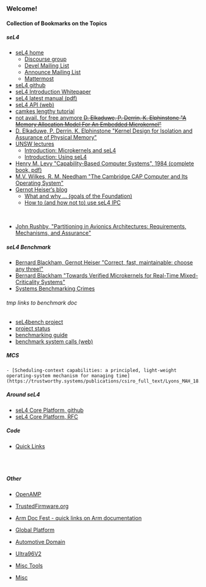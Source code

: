 ### Welcome!


#### Collection of Bookmarks on the Topics


##### seL4

- [seL4 home](https://sel4.systems/)
    - [Discourse group](https://sel4.discourse.group/)
    - [Devel Mailing List](https://lists.sel4.systems/hyperkitty/list/devel@sel4.systems/)
    - [Announce Mailing List](https://lists.sel4.systems/hyperkitty/list/announce@sel4.systems/)
    - [Mattermost](https://mattermost.trustworthy.systems/)
- [seL4 github](https://github.com/seL4)
- [seL4 Introduction Whitepaper](https://sel4.systems/About/seL4-whitepaper.pdf)
- [seL4 latest manual (pdf)](https://sel4.systems/Info/Docs/seL4-manual-latest.pdf)
- [seL4 API (web)](https://docs.sel4.systems/projects/sel4/api-doc.html)
- [camkes lengthy tutorial](https://github.com/seL4/camkes-tool/blob/master/docs/index.md)
- [not avail. for free anymore ~~D. Elkaduwe, P. Derrin, K. Elphinstone "A Memory Allocation Model For An Embedded Microkernel"~~]()
- [D. Elkaduwe, P. Derrin, K. Elphinstone "Kernel Design for Isolation and Assurance of Physical
Memory"](https://www.researchgate.net/publication/234806293_Kernel_design_for_isolation_and_assurance_of_physical_memory)
- [UNSW lectures](https://www.cse.unsw.edu.au/~cs9242/21/lectures.shtml)
    - [Introduction: Microkernels and seL4](https://www.cse.unsw.edu.au/~cs9242/21/lectures/01a-intro.pdf)
    - [Introduction: Using seL4](https://www.cse.unsw.edu.au/~cs9242/21/lectures/01b-sel4.pdf)
- [Henry M. Levy "Capability-Based Computer Systems", 1984 (complete book, pdf) ](https://homes.cs.washington.edu/~levy/capabook/)
- [M.V. Wilkes, R. M. Needham "The Cambridge CAP Computer and Its Operating System"](https://citeseerx.ist.psu.edu/viewdoc/download?doi=10.1.1.85.4820&rep=rep1&type=pdf)
- [Gernot Heiser‘s blog](https://microkerneldude.wordpress.com/)
    - [What and why ... (goals of the Foundation)](https://microkerneldude.wordpress.com/2020/04/07/the-sel4-foundation-what-and-why/)
    - [How to (and how not to) use seL4 IPC](https://microkerneldude.wordpress.com/2019/03/07/how-to-and-how-not-to-use-sel4-ipc/)
<br>

- [John Rushby, "Partitioning in Avionics Architectures: Requirements, Mechanisms, and Assurance"](http://www.tc.faa.gov/its/worldpac/techrpt/ar99-58.pdf)


##### seL4 Benchmark

- [Bernard Blackham, Gernot Heiser "Correct, fast, maintainable: choose any three!"](https://www.researchgate.net/publication/254463663_Correct_fast_maintainable_choose_any_three)
- [Bernard Blackham "Towards Verified Microkernels for Real-Time Mixed-Criticality Systems"](https://unsworks.unsw.edu.au/fapi/datastream/unsworks:11615/SOURCE01?view=true)
- [Systems Benchmarking Crimes](https://www.cse.unsw.edu.au/~gernot/benchmarking-crimes.html)


###### tmp links to benchmark doc

   - [seL4bench project](https://docs.sel4.systems/projects/sel4bench/)
   - [project status](https://docs.sel4.systems/projects/sel4bench/status)
   - [benchmarking guide](https://docs.sel4.systems/projects/sel4-tutorials/benchmarking-guide.html)
   - [benchmark system calls (web)](https://docs.sel4.systems/projects/sel4/api-doc.html#benchmarking-system-calls)

##### MCS

    - [Scheduling-context capabilities: a principled, light-weight operating-system mechanism for managing time](https://trustworthy.systems/publications/csiro_full_text/Lyons_MAH_18.pdf)
##### Around seL4

- [seL4 Core Platform, github](https://github.com/BreakawayConsulting/sel4cp)
- [seL4 Core Platform, RFC](https://sel4.atlassian.net/browse/RFC-5)


##### Code

- [Quick Links](https://github.com/malus-brandywine/malus-brandywine/blob/master/quicklinks/quicklinks.md)

</br></br>

##### Other

<!--- - [Gunyah Hypervisor](https://github.com/malus-brandywine/malus-brandywine/blob/master/gunyah/gunyah.md) --->

<!--- - [VirtIO](https://github.com/malus-brandywine/malus-brandywine/blob/master/virtio/virtio.md) --->
- [OpenAMP](https://github.com/malus-brandywine/malus-brandywine/blob/master/OpenAMP/OpenAMP.md)

- [TrustedFirmware.org](https://github.com/malus-brandywine/malus-brandywine/blob/master/trusted-firmware/trusted-firmware.md)
- [Arm Doc Fest - quick links on Arm documentation](https://github.com/malus-brandywine/malus-brandywine/blob/master/arm/doc.md)

- [Global Platform](https://github.com/malus-brandywine/malus-brandywine/blob/master/global-platform/global-platform.md)
- [Automotive Domain](https://github.com/malus-brandywine/malus-brandywine/blob/master/auto/auto.md)

- [Ultra96V2](https://github.com/malus-brandywine/malus-brandywine/blob/master/Ultra96V2/Ultra96V2.md)

- [Misc Tools](https://github.com/malus-brandywine/malus-brandywine/blob/master/tools/tools.md)

- [Misc](https://github.com/malus-brandywine/malus-brandywine/blob/master/misc/misc.md)



